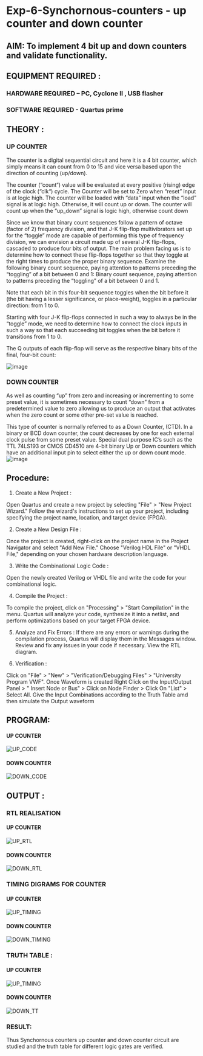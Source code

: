 # Exp-6-Synchornous-counters - up counter and down counter 
## AIM: To implement 4 bit up and down counters and validate  functionality.
## EQUIPMENT REQUIRED :
### HARDWARE REQUIRED – PC, Cyclone II , USB flasher
### SOFTWARE REQUIRED - Quartus prime
## THEORY :
### UP COUNTER 
The counter is a digital sequential circuit and here it is a 4 bit counter, which simply means it can count from 0 to 15 and vice versa based upon the direction of counting (up/down). 

The counter (“count“) value will be evaluated at every positive (rising) edge of the clock (“clk“) cycle.
The Counter will be set to Zero when “reset” input is at logic high.
The counter will be loaded with “data” input when the “load” signal is at logic high. Otherwise, it will count up or down.
The counter will count up when the “up_down” signal is logic high, otherwise count down

Since we know that binary count sequences follow a pattern of octave (factor of 2) frequency division, and that J-K flip-flop multivibrators set up for the “toggle” mode are capable of performing this type of frequency division, we can envision a circuit made up of several J-K flip-flops, cascaded to produce four bits of output.
The main problem facing us is to determine how to connect these flip-flops together so that they toggle at the right times to produce the proper binary sequence.
Examine the following binary count sequence, paying attention to patterns preceding the “toggling” of a bit between 0 and 1:
Binary count sequence, paying attention to patterns preceding the “toggling” of a bit between 0 and 1.

Note that each bit in this four-bit sequence toggles when the bit before it (the bit having a lesser significance, or place-weight), toggles in a particular direction: from 1 to 0.



 
 

Starting with four J-K flip-flops connected in such a way to always be in the “toggle” mode, we need to determine how to connect the clock inputs in such a way so that each succeeding bit toggles when the bit before it transitions from 1 to 0.

The Q outputs of each flip-flop will serve as the respective binary bits of the final, four-bit count:

 
 

![image](https://user-images.githubusercontent.com/36288975/169644758-b2f4339d-9532-40c5-af40-8f4f8c942e2c.png)



### DOWN COUNTER 

As well as counting “up” from zero and increasing or incrementing to some preset value, it is sometimes necessary to count “down” from a predetermined value to zero allowing us to produce an output that activates when the zero count or some other pre-set value is reached.

This type of counter is normally referred to as a Down Counter, (CTD). In a binary or BCD down counter, the count decreases by one for each external clock pulse from some preset value. Special dual purpose IC’s such as the TTL 74LS193 or CMOS CD4510 are 4-bit binary Up or Down counters which have an additional input pin to select either the up or down count mode.
![image](https://user-images.githubusercontent.com/36288975/169644844-1a14e123-7228-4ed8-81a9-eb937dff4ac8.png)



## Procedure:
1. Create a New Project :
   
Open Quartus and create a new project by selecting "File" > "New Project Wizard." Follow the wizard's instructions to set up your project, including specifying the project name, location, and target device (FPGA).

2. Create a New Design File :
   
Once the project is created, right-click on the project name in the Project Navigator and select "Add New File." Choose "Verilog HDL File" or "VHDL File," depending on your chosen hardware description language.

3. Write the Combinational Logic Code :
   
Open the newly created Verilog or VHDL file and write the code for your combinational logic.

4. Compile the Project :
   
To compile the project, click on "Processing" > "Start Compilation" in the menu. Quartus will analyze your code, synthesize it into a netlist, and perform optimizations based on your target FPGA device.

5. Analyze and Fix Errors :
If there are any errors or warnings during the compilation process, Quartus will display them in the Messages window. Review and fix any issues in your code if necessary. View the RTL diagram.

6. Verification :
    
Click on "File" > "New" > "Verification/Debugging Files" > "University Program VWF". Once Waveform is created Right Click on the Input/Output Panel > " Insert Node or Bus" > Click on Node Finder > Click On "List" > Select All. Give the Input Combinations according to the Truth Table amd then simulate the Output waveform

## PROGRAM: 

#### UP COUNTER

![UP_CODE](https://github.com/MOHAMEDAHSAN/Exp-7-Synchornous-counters-/assets/139331378/7e65bac7-bf05-4a14-aa23-7a268a18acdf)

#### DOWN COUNTER

![DOWN_CODE](https://github.com/MOHAMEDAHSAN/Exp-7-Synchornous-counters-/assets/139331378/163382bd-7860-4485-a497-36930ecb83bb)




## OUTPUT :
### RTL REALISATION
#### UP COUNTER
![UP_RTL](https://github.com/MOHAMEDAHSAN/Exp-7-Synchornous-counters-/assets/139331378/d0a63867-bca9-45d0-9427-5ac37e6476b6)

#### DOWN COUNTER
![DOWN_RTL](https://github.com/MOHAMEDAHSAN/Exp-7-Synchornous-counters-/assets/139331378/3586abac-401d-4163-aaed-b0084f313071)


### TIMING DIGRAMS FOR COUNTER  

#### UP COUNTER
![UP_TIMING](https://github.com/MOHAMEDAHSAN/Exp-7-Synchornous-counters-/assets/139331378/5820d51e-6b03-4761-94fa-8c1c436a5a8e)

#### DOWN COUNTER
![DOWN_TIMING](https://github.com/MOHAMEDAHSAN/Exp-7-Synchornous-counters-/assets/139331378/5a0c8809-debf-4625-b558-282323e1d1eb)


### TRUTH TABLE :
#### UP COUNTER
![UP_TIMING](https://github.com/MOHAMEDAHSAN/Exp-7-Synchornous-counters-/assets/139331378/3d00ca8d-bfbe-4825-a718-7014d008d985)

#### DOWN COUNTER
![DOWN_TT](https://github.com/MOHAMEDAHSAN/Exp-7-Synchornous-counters-/assets/139331378/f5ffcf72-6a45-47e7-841e-ee10db16d782)

### RESULT:
Thus Synchornous counters up counter and down counter circuit are studied and the truth table for different logic gates are verified.
